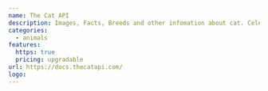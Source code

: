 ```yaml
---
name: The Cat API
description: Images, Facts, Breeds and other infomation about cat. Celebrating everyday as Caturday!
categories:
  - animals
features:
  https: true
  pricing: upgradable
url: https://docs.thecatapi.com/
logo:
---
```

